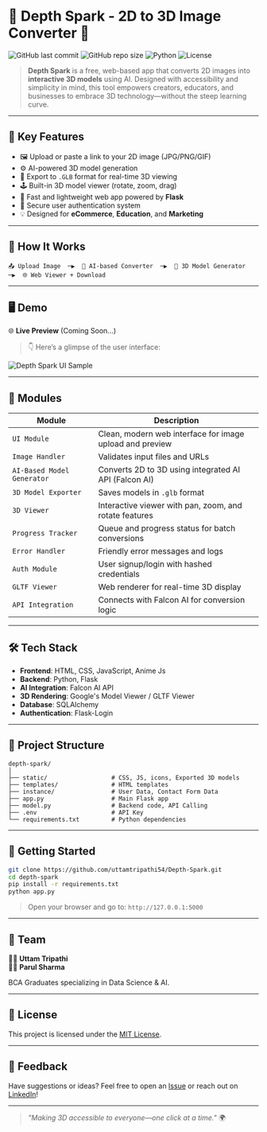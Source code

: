 # 🌊 Depth Spark - 2D to 3D Image Converter 🔁

![GitHub last commit](https://img.shields.io/github/last-commit/uttamtripathi54/depth-spark?color=cyan)
![GitHub repo size](https://img.shields.io/github/repo-size/uttamtripathi54/depth-spark?color=teal)
![Python](https://img.shields.io/badge/Built%20With-Python-blue?logo=python)
![License](https://img.shields.io/badge/License-MIT-green)

> **Depth Spark** is a free, web-based app that converts 2D images into **interactive 3D models** using AI. Designed with accessibility and simplicity in mind, this tool empowers creators, educators, and businesses to embrace 3D technology—without the steep learning curve.

---

## 🌟 Key Features

- 🖼️ Upload or paste a link to your 2D image (JPG/PNG/GIF)
- ⚙️ AI-powered 3D model generation
- 🔁 Export to `.GLB` format for real-time 3D viewing
- 🕹️ Built-in 3D model viewer (rotate, zoom, drag)
- 🚀 Fast and lightweight web app powered by **Flask**
- 🔐 Secure user authentication system
- 💡 Designed for **eCommerce**, **Education**, and **Marketing**

---

## 🧠 How It Works

```
📤 Upload Image  ─▶  🧠 AI-based Converter  ─▶  🧱 3D Model Generator  ─▶  🌐 Web Viewer + Download
```

---

## 🖥️ Demo

🌐 **Live Preview** (Coming Soon...)

> 👇 Here’s a glimpse of the user interface:

![Depth Spark UI Sample](https://your-image-link.com/sample-ui.gif)

---

## 🧩 Modules

| Module                     | Description                                                                 |
|---------------------------|-----------------------------------------------------------------------------|
| `UI Module`               | Clean, modern web interface for image upload and preview                    |
| `Image Handler`           | Validates input files and URLs                                              |
| `AI-Based Model Generator`| Converts 2D to 3D using integrated AI API (Falcon AI)                       |
| `3D Model Exporter`       | Saves models in `.glb` format                                               |
| `3D Viewer`               | Interactive viewer with pan, zoom, and rotate features                      |
| `Progress Tracker`        | Queue and progress status for batch conversions                             |
| `Error Handler`           | Friendly error messages and logs                                            |
| `Auth Module`             | User signup/login with hashed credentials                                   |
| `GLTF Viewer`             | Web renderer for real-time 3D display                                       |
| `API Integration`         | Connects with Falcon AI for conversion logic                                |

---

## 🛠️ Tech Stack

- **Frontend**: HTML, CSS, JavaScript, Anime Js
- **Backend**: Python, Flask
- **AI Integration**: Falcon AI API
- **3D Rendering**: Google's Model Viewer / GLTF Viewer
- **Database**: SQLAlchemy
- **Authentication**: Flask-Login

---

## 📂 Project Structure

```
depth-spark/
│
├── static/                  # CSS, JS, icons, Exported 3D models
├── templates/               # HTML templates
├── instance/                # User Data, Contact Form Data
├── app.py                   # Main Flask app
├── model.py                 # Backend code, API Calling
├── .env                     # API Key
└── requirements.txt         # Python dependencies
```

---

## 🚀 Getting Started

```bash
git clone https://github.com/uttamtripathi54/Depth-Spark.git
cd depth-spark
pip install -r requirements.txt
python app.py
```

> Open your browser and go to: `http://127.0.0.1:5000`

---

## 🙌 Team

👨‍💻 **Uttam Tripathi**  
👩‍💻 **Parul Sharma**

BCA Graduates specializing in Data Science & AI.

---

## 📄 License

This project is licensed under the [MIT License](LICENSE).

---

## 💬 Feedback

Have suggestions or ideas? Feel free to open an [Issue](https://github.com/uttamtripathi54/depth-spark/issues) or reach out on [LinkedIn](https://www.linkedin.com/in/uttam-tripathi-8421b2290)!

---

> _"Making 3D accessible to everyone—one click at a time."_ 🌍
